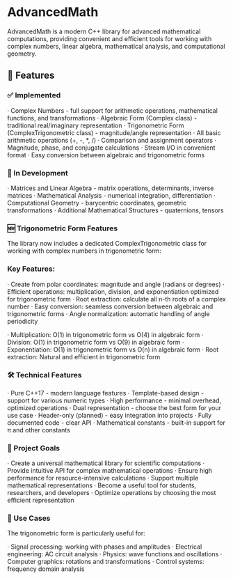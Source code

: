 # AdvancedMath

AdvancedMath is a modern C++ library for advanced mathematical computations, providing convenient and efficient tools for working with complex numbers, linear algebra, mathematical analysis, and computational geometry.

## 🚀 Features

### ✅ Implemented

· Complex Numbers - full support for arithmetic operations, mathematical functions, and transformations
  · Algebraic Form (Complex class) - traditional real/imaginary representation
  · Trigonometric Form (ComplexTrigonometric class) - magnitude/angle representation
  · All basic arithmetic operations (+, -, *, /)
  · Comparison and assignment operators
  · Magnitude, phase, and conjugate calculations
  · Stream I/O in convenient format
  · Easy conversion between algebraic and trigonometric forms

### 🔄 In Development

· Matrices and Linear Algebra - matrix operations, determinants, inverse matrices
· Mathematical Analysis - numerical integration, differentiation
· Computational Geometry - barycentric coordinates, geometric transformations
· Additional Mathematical Structures - quaternions, tensors

### 🆕 Trigonometric Form Features

The library now includes a dedicated ComplexTrigonometric class for working with complex numbers in trigonometric form:

### Key Features:

· Create from polar coordinates: magnitude and angle (radians or degrees)
· Efficient operations: multiplication, division, and exponentiation optimized for trigonometric form
· Root extraction: calculate all n-th roots of a complex number
· Easy conversion: seamless conversion between algebraic and trigonometric forms
· Angle normalization: automatic handling of angle periodicity

· Multiplication: O(1) in trigonometric form vs O(4) in algebraic form
· Division: O(1) in trigonometric form vs O(9) in algebraic form
· Exponentiation: O(1) in trigonometric form vs O(n) in algebraic form
· Root extraction: Natural and efficient in trigonometric form

### 🛠 Technical Features

· Pure C++17 - modern language features
· Template-based design - support for various numeric types
· High performance - minimal overhead, optimized operations
· Dual representation - choose the best form for your use case
· Header-only (planned) - easy integration into projects
· Fully documented code - clear API
· Mathematical constants - built-in support for π and other constants

### 🎯 Project Goals

· Create a universal mathematical library for scientific computations
· Provide intuitive API for complex mathematical operations
· Ensure high performance for resource-intensive calculations
· Support multiple mathematical representations
· Become a useful tool for students, researchers, and developers
· Optimize operations by choosing the most efficient representation

### 🔬 Use Cases

The trigonometric form is particularly useful for:

· Signal processing: working with phases and amplitudes
· Electrical engineering: AC circuit analysis
· Physics: wave functions and oscillations
· Computer graphics: rotations and transformations
· Control systems: frequency domain analysis